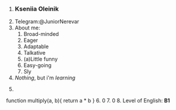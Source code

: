 1. ### Kseniia Oleinik
2. Telegram:@JuniorNerevar
3. About me:
	1. Broad-minded
	2. Eager
	3. Adaptable
	4. Talkative
	5. (a)Little funny
	6. Easy-going
	7. Sly
4. *Nothing*, but i'm *learning*
5. ```
function multiply(a, b){
return a * b
} 
6. 0
7. 0
8. Level of English: __B1__

 
